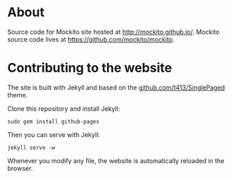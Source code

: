 # About

Source code for Mockito site hosted at http://mockito.github.io/.
Mockito source code lives at https://github.com/mockito/mockito.

# Contributing to the website

The site is built with Jekyll and based on the [github.com/t413/SinglePaged](https://github.com/t413/SinglePaged) theme.

Clone this repository and install Jekyll:

    sudo gem install github-pages

Then you can serve with Jekyll:

    jekyll serve -w

Whenever you modify any file, the website is automatically reloaded in the browser.

